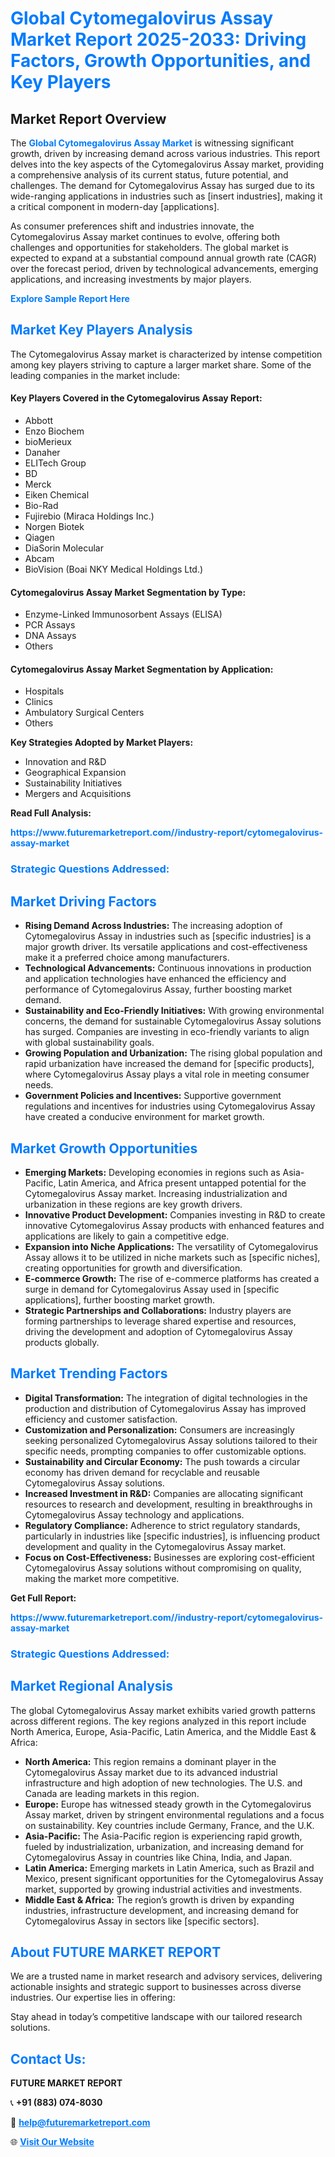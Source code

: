 <h1 style="color: #007BFF;">Global Cytomegalovirus Assay Market Report 2025-2033: Driving Factors, Growth Opportunities, and Key Players</h1>

<section id="overview">
<h2>Market Report Overview</h2>
<p>The <a href="https://www.futuremarketreport.com//industry-report/cytomegalovirus-assay-market" style="color: #007BFF; text-decoration: none;"><strong>Global Cytomegalovirus Assay Market</strong></a> is witnessing significant growth, driven by increasing demand across various industries. This report delves into the key aspects of the Cytomegalovirus Assay market, providing a comprehensive analysis of its current status, future potential, and challenges. The demand for Cytomegalovirus Assay has surged due to its wide-ranging applications in industries such as [insert industries], making it a critical component in modern-day [applications].</p>
<p>As consumer preferences shift and industries innovate, the Cytomegalovirus Assay market continues to evolve, offering both challenges and opportunities for stakeholders. The global market is expected to expand at a substantial compound annual growth rate (CAGR) over the forecast period, driven by technological advancements, emerging applications, and increasing investments by major players.</p>
</section>

<section id="overview">
<p><a href="https://www.futuremarketreport.com//request-sample/reportId=77550" style="color: #007BFF; text-decoration: none;"><strong>Explore Sample Report Here</strong></a></p>
</section>

<section id="key-players">
<h2 style="color: #007BFF;">Market Key Players Analysis</h2>
<p>The Cytomegalovirus Assay market is characterized by intense competition among key players striving to capture a larger market share. Some of the leading companies in the market include:</p>
<h4>Key Players Covered in the Cytomegalovirus Assay Report:</h4>
<ul><li>Abbott</li><li>Enzo Biochem</li><li>bioMerieux</li><li>Danaher</li><li>ELITech Group</li><li>BD</li><li>Merck</li><li>Eiken Chemical</li><li>Bio-Rad</li><li>Fujirebio (Miraca Holdings Inc.)</li><li>Norgen Biotek</li><li>Qiagen</li><li>DiaSorin Molecular</li><li>Abcam</li><li>BioVision (Boai NKY Medical Holdings Ltd.)</li></ul>
<h4>Cytomegalovirus Assay Market Segmentation by Type:</h4>
<ul><li>Enzyme-Linked Immunosorbent Assays (ELISA)</li><li>PCR Assays</li><li>DNA Assays</li><li>Others</li></ul>

<h4>Cytomegalovirus Assay Market Segmentation by Application:</h4>
<ul><li>Hospitals</li><li>Clinics</li><li>Ambulatory Surgical Centers</li><li>Others</li></ul>
<p><strong>Key Strategies Adopted by Market Players:</strong></p>
<ul>
<li>Innovation and R&D</li>
<li>Geographical Expansion</li>
<li>Sustainability Initiatives</li>
<li>Mergers and Acquisitions</li>
</ul>
</section>

<section>
<p><strong>Read Full Analysis: </strong></p><a href="https://www.futuremarketreport.com//industry-report/cytomegalovirus-assay-market" style="color: #007BFF; text-decoration: none;"><strong>https://www.futuremarketreport.com//industry-report/cytomegalovirus-assay-market</strong></a>
<h3 style="color: #007BFF;">Strategic Questions Addressed:</h3>
</section>

<section id="driving-factors">
<h2 style="color: #007BFF;">Market Driving Factors</h2>
<ul>
<li><strong>Rising Demand Across Industries:</strong> The increasing adoption of Cytomegalovirus Assay in industries such as [specific industries] is a major growth driver. Its versatile applications and cost-effectiveness make it a preferred choice among manufacturers.</li>
<li><strong>Technological Advancements:</strong> Continuous innovations in production and application technologies have enhanced the efficiency and performance of Cytomegalovirus Assay, further boosting market demand.</li>
<li><strong>Sustainability and Eco-Friendly Initiatives:</strong> With growing environmental concerns, the demand for sustainable Cytomegalovirus Assay solutions has surged. Companies are investing in eco-friendly variants to align with global sustainability goals.</li>
<li><strong>Growing Population and Urbanization:</strong> The rising global population and rapid urbanization have increased the demand for [specific products], where Cytomegalovirus Assay plays a vital role in meeting consumer needs.</li>
<li><strong>Government Policies and Incentives:</strong> Supportive government regulations and incentives for industries using Cytomegalovirus Assay have created a conducive environment for market growth.</li>
</ul>
</section>

<section id="growth-opportunities">
<h2 style="color: #007BFF;">Market Growth Opportunities</h2>
<ul>
<li><strong>Emerging Markets:</strong> Developing economies in regions such as Asia-Pacific, Latin America, and Africa present untapped potential for the Cytomegalovirus Assay market. Increasing industrialization and urbanization in these regions are key growth drivers.</li>
<li><strong>Innovative Product Development:</strong> Companies investing in R&D to create innovative Cytomegalovirus Assay products with enhanced features and applications are likely to gain a competitive edge.</li>
<li><strong>Expansion into Niche Applications:</strong> The versatility of Cytomegalovirus Assay allows it to be utilized in niche markets such as [specific niches], creating opportunities for growth and diversification.</li>
<li><strong>E-commerce Growth:</strong> The rise of e-commerce platforms has created a surge in demand for Cytomegalovirus Assay used in [specific applications], further boosting market growth.</li>
<li><strong>Strategic Partnerships and Collaborations:</strong> Industry players are forming partnerships to leverage shared expertise and resources, driving the development and adoption of Cytomegalovirus Assay products globally.</li>
</ul>
</section>

<section id="trending-factors">
<h2 style="color: #007BFF;">Market Trending Factors</h2>
<ul>
<li><strong>Digital Transformation:</strong> The integration of digital technologies in the production and distribution of Cytomegalovirus Assay has improved efficiency and customer satisfaction.</li>
<li><strong>Customization and Personalization:</strong> Consumers are increasingly seeking personalized Cytomegalovirus Assay solutions tailored to their specific needs, prompting companies to offer customizable options.</li>
<li><strong>Sustainability and Circular Economy:</strong> The push towards a circular economy has driven demand for recyclable and reusable Cytomegalovirus Assay solutions.</li>
<li><strong>Increased Investment in R&D:</strong> Companies are allocating significant resources to research and development, resulting in breakthroughs in Cytomegalovirus Assay technology and applications.</li>
<li><strong>Regulatory Compliance:</strong> Adherence to strict regulatory standards, particularly in industries like [specific industries], is influencing product development and quality in the Cytomegalovirus Assay market.</li>
<li><strong>Focus on Cost-Effectiveness:</strong> Businesses are exploring cost-efficient Cytomegalovirus Assay solutions without compromising on quality, making the market more competitive.</li>
</ul>
</section>

<section>
<p><strong>Get Full Report: </strong></p><a href="https://www.futuremarketreport.com//industry-report/cytomegalovirus-assay-market" style="color: #007BFF; text-decoration: none;"><strong>https://www.futuremarketreport.com//industry-report/cytomegalovirus-assay-market</strong></a>
<h3 style="color: #007BFF;">Strategic Questions Addressed:</h3>
</section>


<section id="regional-analysis">
<h2 style="color: #007BFF;">Market Regional Analysis</h2>
<p>The global Cytomegalovirus Assay market exhibits varied growth patterns across different regions. The key regions analyzed in this report include North America, Europe, Asia-Pacific, Latin America, and the Middle East & Africa:</p>
<ul>
<li><strong>North America:</strong> This region remains a dominant player in the Cytomegalovirus Assay market due to its advanced industrial infrastructure and high adoption of new technologies. The U.S. and Canada are leading markets in this region.</li>
<li><strong>Europe:</strong> Europe has witnessed steady growth in the Cytomegalovirus Assay market, driven by stringent environmental regulations and a focus on sustainability. Key countries include Germany, France, and the U.K.</li>
<li><strong>Asia-Pacific:</strong> The Asia-Pacific region is experiencing rapid growth, fueled by industrialization, urbanization, and increasing demand for Cytomegalovirus Assay in countries like China, India, and Japan.</li>
<li><strong>Latin America:</strong> Emerging markets in Latin America, such as Brazil and Mexico, present significant opportunities for the Cytomegalovirus Assay market, supported by growing industrial activities and investments.</li>
<li><strong>Middle East & Africa:</strong> The region’s growth is driven by expanding industries, infrastructure development, and increasing demand for Cytomegalovirus Assay in sectors like [specific sectors].</li>
</ul>
</section>

<footer>
<h2 style="color: #007BFF;">About FUTURE MARKET REPORT</h2>
<p>We are a trusted name in market research and advisory services, delivering actionable insights and strategic support to businesses across diverse industries. Our expertise lies in offering:</p>

<p>Stay ahead in today’s competitive landscape with our tailored research solutions.</p>

<h2 style="color: #007BFF;">Contact Us:</h2>
<p><strong>FUTURE MARKET REPORT</strong></p>
<p>📞 <strong>+91 (883) 074-8030</strong></p>
<p>📧 <strong><a href="mailto:help@futuremarketreport.com" style="color: #007BFF;">help@futuremarketreport.com</a></strong></p>
<p>🌐 <strong><a href="https://www.futuremarketreport.com/" style="color: #007BFF;">Visit Our Website</a></strong></p>
</footer>